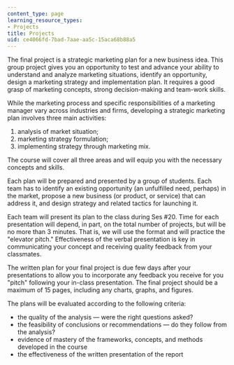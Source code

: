 ```yaml
---
content_type: page
learning_resource_types:
- Projects
title: Projects
uid: ce4066fd-7bad-7aae-aa5c-15aca68b88a5
---
```


The final project is a strategic marketing plan for a new business idea. This group project gives you an opportunity to test and advance your ability to understand and analyze marketing situations, identify an opportunity, design a marketing strategy and implementation plan. It requires a good grasp of marketing concepts, strong decision-making and team-work skills.

While the marketing process and specific responsibilities of a marketing manager vary across industries and firms, developing a strategic marketing plan involves three main activities:

1.  analysis of market situation;
2.  marketing strategy formulation;
3.  implementing strategy through marketing mix.

The course will cover all three areas and will equip you with the necessary concepts and skills.

Each plan will be prepared and presented by a group of students. Each team has to identify an existing opportunity (an unfulfilled need, perhaps) in the market, propose a new business (or product, or service) that can address it, and design strategy and related tactics for launching it.

Each team will present its plan to the class during Ses #20. Time for each presentation will depend, in part, on the total number of projects, but will be no more than 3 minutes. That is, we will use the format and will practice the "elevator pitch." Effectiveness of the verbal presentation is key in communicating your concept and receiving quality feedback from your classmates.

The written plan for your final project is due few days after your presentations to allow you to incorporate any feedback you receive for you "pitch" following your in-class presentation. The final project should be a maximum of 15 pages, including any charts, graphs, and figures.

The plans will be evaluated according to the following criteria:

*   the quality of the analysis — were the right questions asked?
*   the feasibility of conclusions or recommendations — do they follow from the analysis?
*   evidence of mastery of the frameworks, concepts, and methods developed in the course
*   the effectiveness of the written presentation of the report